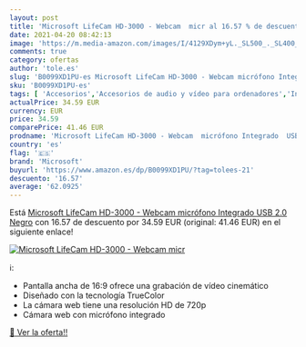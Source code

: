 ```yaml
---
layout: post
title: 'Microsoft LifeCam HD-3000 - Webcam  micr al 16.57 % de descuento'
date: 2021-04-20 08:42:13
image: 'https://m.media-amazon.com/images/I/4129XDym+yL._SL500_._SL400_.jpg'
comments: true
category: ofertas
author: 'tole.es'
slug: 'B0099XD1PU-es Microsoft LifeCam HD-3000 - Webcam micrófono Integrado USB...'
sku: 'B0099XD1PU-es'
tags: [ 'Accesorios','Accesorios de audio y vídeo para ordenadores','Informática','Webcams y telefonía VoIP','microsoft', ]
actualPrice: 34.59 EUR
currency: EUR
price: 34.59
comparePrice: 41.46 EUR
prodname: 'Microsoft LifeCam HD-3000 - Webcam  micrófono Integrado  USB 2.0   Negro'
country: 'es'
flag: '🇪🇸'
brand: 'Microsoft'
buyurl: 'https://www.amazon.es/dp/B0099XD1PU/?tag=tolees-21'
descuento: '16.57'
average: '62.0925'
---
```


Está [Microsoft LifeCam HD-3000 - Webcam  micrófono Integrado  USB 2.0   Negro](https://www.amazon.es/dp/B0099XD1PU/?tag=tolees-21) con 16.57 de descuento por 34.59 EUR (original: 41.46 EUR) en el siguiente enlace!

[![Microsoft LifeCam HD-3000 - Webcam  micr](https://m.media-amazon.com/images/I/4129XDym+yL._SL500_._SL400_.jpg)](https://www.amazon.es/dp/B0099XD1PU/?tag=tolees-21)

ℹ️:

- Pantalla ancha de 16:9 ofrece una grabación de vídeo cinemático
- Diseñado con la tecnología TrueColor
- La cámara web tiene una resolución HD de 720p
- Cámara web con micrófono integrado

[🛒 Ver la oferta!!](https://www.amazon.es/dp/B0099XD1PU/?tag=tolees-21)
